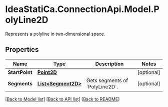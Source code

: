 # IdeaStatiCa.ConnectionApi.Model.PolyLine2D
Represents a polyline in two-dimensional space.

## Properties

Name | Type | Description | Notes
------------ | ------------- | ------------- | -------------
**StartPoint** | [**Point2D**](Point2D.md) |  | [optional] 
**Segments** | [**List&lt;Segment2D&gt;**](Segment2D.md) | Gets segments of &#x60;PolyLine2D&#x60;. | [optional] 

[[Back to Model list]](../README.md#documentation-for-models) [[Back to API list]](../README.md#documentation-for-api-endpoints) [[Back to README]](../README.md)

